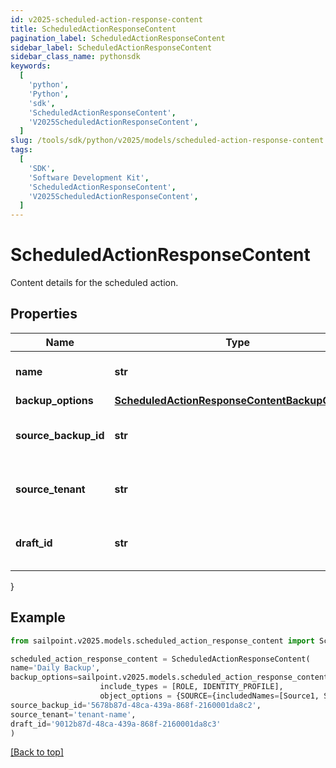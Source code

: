 ```yaml
---
id: v2025-scheduled-action-response-content
title: ScheduledActionResponseContent
pagination_label: ScheduledActionResponseContent
sidebar_label: ScheduledActionResponseContent
sidebar_class_name: pythonsdk
keywords:
  [
    'python',
    'Python',
    'sdk',
    'ScheduledActionResponseContent',
    'V2025ScheduledActionResponseContent',
  ]
slug: /tools/sdk/python/v2025/models/scheduled-action-response-content
tags:
  [
    'SDK',
    'Software Development Kit',
    'ScheduledActionResponseContent',
    'V2025ScheduledActionResponseContent',
  ]
---
```


# ScheduledActionResponseContent

Content details for the scheduled action.

## Properties

| Name | Type | Description | Notes |
| --- | --- | --- | --- |
| **name** | **str** | Name of the scheduled action (maximum 50 characters). | [optional] |
| **backup_options** | [**ScheduledActionResponseContentBackupOptions**](scheduled-action-response-content-backup-options) |  | [optional] |
| **source_backup_id** | **str** | ID of the source backup. Required for CREATE_DRAFT jobs only. | [optional] |
| **source_tenant** | **str** | Source tenant identifier. Required for CREATE_DRAFT jobs only. | [optional] |
| **draft_id** | **str** | ID of the draft to be deployed. Required for CONFIG_DEPLOY_DRAFT jobs only. | [optional] |

}

## Example

```python
from sailpoint.v2025.models.scheduled_action_response_content import ScheduledActionResponseContent

scheduled_action_response_content = ScheduledActionResponseContent(
name='Daily Backup',
backup_options=sailpoint.v2025.models.scheduled_action_response_content_backup_options.ScheduledActionResponse_content_backupOptions(
                    include_types = [ROLE, IDENTITY_PROFILE],
                    object_options = {SOURCE={includedNames=[Source1, Source2]}, ROLE={includedNames=[Admin Role, User Role]}}, ),
source_backup_id='5678b87d-48ca-439a-868f-2160001da8c2',
source_tenant='tenant-name',
draft_id='9012b87d-48ca-439a-868f-2160001da8c3'
)

```

[[Back to top]](#)
